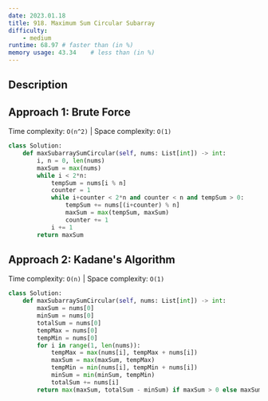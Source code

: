```yaml
---
date: 2023.01.18
title: 918. Maximum Sum Circular Subarray
difficulty:
    - medium
runtime: 68.97 # faster than (in %)
memory usage: 43.34    # less than (in %)
---
```

## Description


## Approach 1: Brute Force
Time complexity: `O(n^2)`    |    Space complexity: `O(1)`


``` python
class Solution:
    def maxSubarraySumCircular(self, nums: List[int]) -> int:
        i, n = 0, len(nums)
        maxSum = max(nums)
        while i < 2*n:
            tempSum = nums[i % n]
            counter = 1
            while i+counter < 2*n and counter < n and tempSum > 0:
                tempSum += nums[(i+counter) % n]
                maxSum = max(tempSum, maxSum)
                counter += 1
            i += 1
        return maxSum
```

## Approach 2: Kadane's Algorithm
Time complexity: `O(n)`    |    Space complexity: `O(1)`
``` python
class Solution:
    def maxSubarraySumCircular(self, nums: List[int]) -> int:
        maxSum = nums[0]
        minSum = nums[0]
        totalSum = nums[0]
        tempMax = nums[0]
        tempMin = nums[0]
        for i in range(1, len(nums)):
            tempMax = max(nums[i], tempMax + nums[i])
            maxSum = max(maxSum, tempMax)
            tempMin = min(nums[i], tempMin + nums[i])
            minSum = min(minSum, tempMin)
            totalSum += nums[i]
        return max(maxSum, totalSum - minSum) if maxSum > 0 else maxSum
```